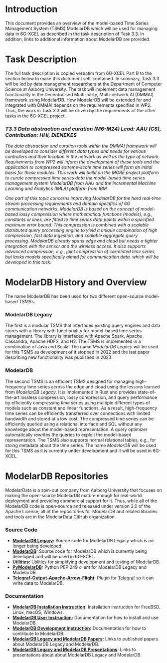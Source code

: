 # Introduction
This document provides an overview of the model-based Time Series Management System (TSMS) ModelarDB which will be used for managing data in 6G-XCEL as described in the task description of Task 3.3. In addition, links to additional information about ModelarDB are provided.

# Task Description
The full task description is copied verbatim from 6G-XCEL Part B to the section below to make this document self-contained. In summary, Task 3.3 will be led by data management researchers at the Department of Computer Science at Aalborg University. The task will implement data management functionality in the Decentralised Multi-party, Multi-network AI (DMMAI) framework using ModelarDB. How ModelarDB will be extended for and integrated with DMMAI depends on the requirements specified in WP2. Thus, the work in Task 3.3 will be driven by the requirements of the other tasks in the 6G-XCEL project.

### *T3.3 Data abstraction and curation (M6-M24) Lead: AAU (CS), Contribution: HHI, DIENEKES*
*The data abstraction and curation tools within the DMMAI framework will be developed to consider different data types and needs for various controllers and their location in the network as well as the type of network. Requirements from WP2 will inform the development of these tools and the application to compressed extreme-scale time series will form an initial basis for these modules. This work will build on the MORE project platform to curate compressed time series data the model-based time series management system ModelarDB from AAU and the Incremental Machine Learning and Analytics (IMLA) platform from IBM.*

*One part of this topic concerns improving ModelarDB for the hard real-time stream processing requirements and domain specifics of 6G communication networks. ModelarDB is based on the concept of model-based lossy compression where mathematical functions (models), e.g., constants or lines, are fitted to time series data points within a specified maximum error bound. This compression is combined with a scalable distributed query processing engine to yield a unique combination of high compression, fast data ingestion, and scalable aggregate query processing. ModelarDB already spans edge and cloud but needs a tighter integration with the sensor and the wireless access. It also supports advanced compression, e.g., joint compression of correlated time series, but lacks models specifically aimed for communication data, which will be developed in this task.*

# ModelarDB History and Overview
The name ModelarDB has been used for two different open-source model-based TSMSs.

### ModelarDB Legacy
The first is a modular TSMS that interfaces existing query engines and data stores with a library with functionality for model-based time series management. The library is interfaced with Apache Spark, Apache Cassandra, Apache HDFS, and H2. The TSMS is implemented in a combination of Java and Scala. The name *ModelarDB Legacy* will be used for this TSMS as development of it stopped in 2022 and the last paper describing new functionality was published in 2023.

### ModelarDB
The second TSMS is an efficient TSMS designed for managing high-frequency time series across the edge and cloud using the lessons learned from *ModelarDB Legacy*. It is implemented in Rust and provides state-of-the-art lossless compression, lossy compression, and query performance by efficiently compressing time series using multiple different types of models such as constant and linear functions. As a result, high-frequency time series can be efficiently transferred over connections with limited bandwidth and stored at a low cost. The compressed time series can be efficiently queried using a relational interface and SQL without any knowledge about the model-based representation. A query optimizer automatically rewrites the queries to exploit the model-based representation. The TSMS also supports normal relational tables, e.g., for stoing metadata about the time series. The name *ModelarDB* will be used for this TSMS as it is currently under development and it will be used in 6G-XCEL.

# ModelarDB Repositories
ModelarData is a spin-out company from Aalborg University that focuses on making the open-source ModelarDB mature enough for real-world deployment and providing commercial support for it. Thus, while all of the ModelarDB code is open-source and released under version 2.0 of the Apache License, all of the repositories for ModelarDB and related libraries and tools are in the ModelarData GitHub organization.

### Source Code
- **[ModelarDB Legacy](https://github.com/ModelarData/ModelarDB):** Source code for ModelarDB Legacy which is no longer being developed.
- **[ModelarDB](https://github.com/ModelarData/ModelarDB-RS):** Source code for ModelarDB which is currently being developed and will be used in 6G-XCEL.
- **[Utilities](https://github.com/ModelarData/Utilities):** Utilities for simplifying development and testing of ModelarDB.
- **[PyModelarDB](https://github.com/ModelarData/PyModelarDB):** Python PEP 249 client for ModelarDB Legacy and ModelarDB.
- **[Telegraf-Output-Apache-Arrow-Flight](https://github.com/ModelarData/Telegraf-Output-Apache-Arrow-Flight):** Plugin for [Telegraf](https://www.influxdata.com/time-series-platform/telegraf/) so it can write data to ModelarDB.

### Documentation
- **[ModelarDB Installation Instruction](https://github.com/ModelarData/ModelarDB-RS/blob/main/docs/user/README.md#installation):** Installation instruction for FreeBSD, Linux, macOS, Windows.
- **[ModelarDB User Instruction](https://github.com/ModelarData/ModelarDB-RS/blob/main/docs/user/README.md):** Documentation for how to install and use ModelarDB.
- **[ModelarDB Development Instruction](https://github.com/ModelarData/ModelarDB-RS/blob/main/docs/dev/README.md):** Documentation for how to contribute to ModelarDB.
- **[ModelarDB Legacy and ModelarDB Papers](https://github.com/skejserjensen/ModelarDB#papers):** Links to published papers about ModelarDB Legacy and ModelarDB.
- **[ModelarDB Legacy and ModelarDB Presentations](https://github.com/skejserjensen/ModelarDB#presentations):** Links to presentations about about ModelarDB Legacy and ModelarDB.
